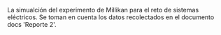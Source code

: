 La simualción del experimento de Millikan para el reto de sistemas eléctricos.
Se toman en cuenta los datos recolectados en el documento docs 'Reporte 2'.
